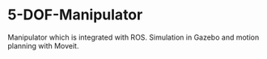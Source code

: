 # 5-DOF-Manipulator
Manipulator which is integrated with ROS.
Simulation in Gazebo and motion planning with Moveit.
